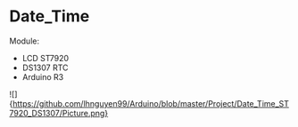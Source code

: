 # Date_Time
Module:
- LCD ST7920
- DS1307 RTC
- Arduino R3

![]{https://github.com/lhnguyen99/Arduino/blob/master/Project/Date_Time_ST7920_DS1307/Picture.png}
